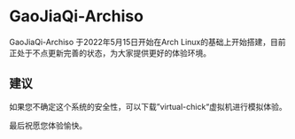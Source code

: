 # GaoJiaQi-Archiso
GaoJiaQi-Archiso 于2022年5月15日开始在Arch Linux的基础上开始搭建，目前正处于不点更新完善的状态，为大家提供更好的体验环境。
## 建议
如果您不确定这个系统的安全性，可以下载”virtual-chick“虚拟机进行模拟体验。
 
 
最后祝愿您体验愉快。
